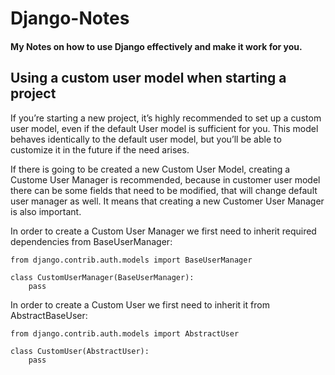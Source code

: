 # Django-Notes
#### My Notes on how to use Django effectively and make it work for you.

## Using a custom user model when starting a project


If you’re starting a new project, it’s highly recommended to set up a custom user model, even if the default User model is sufficient for you. This model behaves identically to the default user model, but you’ll be able to customize it in the future if the need arises.

If there is going to be created a new Custom User Model, creating a Custome User Manager is recommended, because in customer user model there can be some fields that need to be modified, that will change default user manager as well. It means that creating a new Customer User Manager is also important.

In order to create a Custom User Manager we first need to inherit required dependencies from BaseUserManager: 

```
from django.contrib.auth.models import BaseUserManager

class CustomUserManager(BaseUserManager):
    pass
```

In order to create a Custom User we first need to inherit it from AbstractBaseUser:

```
from django.contrib.auth.models import AbstractUser

class CustomUser(AbstractUser):
    pass
```



